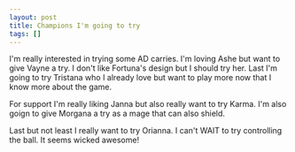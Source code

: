 ```yaml
---
layout: post
title: Champions I'm going to try
tags: []
---
```


I'm really interested in trying some AD carries. I'm loving Ashe but want to
give Vayne a try. I don't like Fortuna's design but I should try her. Last I'm
going to try Tristana who I already love but want to play more now that I know
more about the game.

For support I'm really liking Janna but also really want to try Karma.  I'm also
goign to give Morgana a try as a mage that can also shield.

Last but not least I really want to try Orianna. I can't WAIT to try controlling
the ball. It seems wicked awesome!
